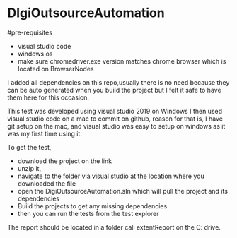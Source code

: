 # DIgiOutsourceAutomation
#pre-requisites
  - visual studio code
  - windows os
  - make sure chromedriver.exe version matches chrome browser which is located on BrowserNodes
  
  I added all dependencies on this repo,usually there is no need because they can be auto generated when you build the project but I felt it safe to have them here for this occasion.

This test was developed using visual studio 2019 on Windows
I then used visual studio code on a mac to commit on github, reason for that is, I have git setup on the mac, and visual studio was easy to setup on windows as it was my first time using it.

To get the test, 
  - download the project on the link
  - unzip it,
  - navigate to the folder via visual studio at the location where you downloaded the file
  - open the DigiOutsourceAutomation.sIn which will pull the project and its dependencies
  - Build the projects to get any missing dependencies
  - then you can run the tests from the test explorer

The report should be located in a folder call extentReport on the C: drive.
  
  
